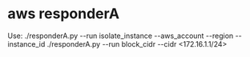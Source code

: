 # aws responderA
Use:
./responderA.py --run isolate_instance --aws_account <Account NUmber> --region <Region> --instance_id <ID>
./responderA.py --run block_cidr --cidr <172.16.1.1/24>
